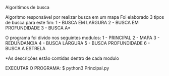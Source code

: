 Algoritimos de busca

Algoritmo responsável por realizar busca em um mapa
Foi elaborado 3 tipos de busca para este fim:
    1 - BUSCA EM LARGURA
    2 - BUSCA EM PROFUNDIDADE
    3 - BUSCA A*

O programa foi divido nos seguintes modulos:
    1 - PRINCIPAL
    2 - MAPA
    3 - REDUNDANCIA
    4 - BUSCA LARGURA
    5 - BUSCA PROFUNDIDADE
    6 - BUSCA A ESTRELA

*As descrições estão contidas dentro de cada modulo

EXECUTAR O PROGRAMA: $ python3 Principal.py